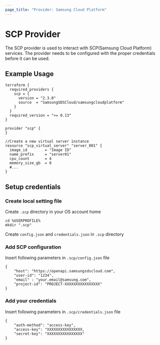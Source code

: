 ```yaml
---
page_title: "Provider: Samsung Cloud Platform"
---
```


# SCP Provider

The SCP provider is used to interact with SCP(Samsung Cloud Platform) services.
The provider needs to be configured with the proper credentials before it can be used.


## Example Usage
```hcl
terraform {
  required_providers {
    scp = {
      version = "2.3.0"
      source  = "SamsungSDSCloud/samsungcloudplatform"
    }
  }
  required_version = ">= 0.13"
}

provider "scp" {
}

//Create a new virtual server instance
resource "scp_virtual_server" "server_001" {
  image_id        = "Image ID"
  name_prefix     = "server01"
  cpu_count       = 4
  memory_size_gb  = 8
  #...
}
```


## Setup credentials

### Create local setting file

Create `.scp` directory in your OS account home

```
cd %USERPROFILE%
mkdir ".scp"
```

Create `config.json` and `credentials.json` in `.scp` directory

### Add SCP configuration

Insert following parameters in `.scp/config.json` file

```
{
    "host": "https://openapi.samsungsdscloud.com",
    "user-id": "1234",
    "email" : "your.email@samsung.com",
    "project-id": "PROJECT-XXXXXXXXXXXXXXXX"
}
```

### Add your credentials

Insert following parameters in `.scp/credentials.json` file

```
{
    "auth-method": "access-key",
    "access-key": "XXXXXXXXXXXXXXXX,
    "secret-key": "XXXXXXXXXXXXXXXX"
}
```
